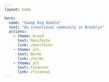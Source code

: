 ```yaml
---
layout: home

hero:
  name: "Swamp Dog Hobble"
  text: "An intentional community in Brooklyn"
  actions:
    - theme: brand
      text: Manifesto
      link: /manifesto
    - theme: alt
      text: Norms
      link: /norms
    - theme: alt
      text: Finances
      link: /finances
---
```


